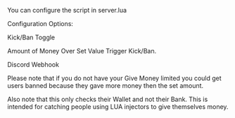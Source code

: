 You can configure the script in server.lua

Configuration Options:

Kick/Ban Toggle

Amount of Money Over Set Value Trigger Kick/Ban.

Discord Webhook


Please note that if you do not have your Give Money limited you could get users banned because they gave more money then the set amount.

Also note that this only checks their Wallet and not their Bank. This is intended for catching people using LUA injectors to give themselves money.
